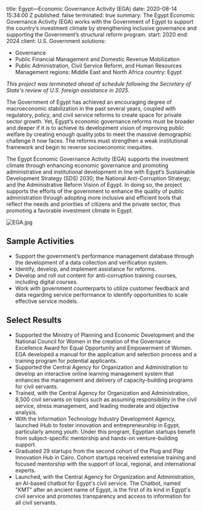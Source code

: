 
title: Egypt—Economic Governance Activity (EGA)
date: 2020-08-14 15:34:00 Z
published: false
terminated: true
summary: The Egypt Economic Governance Activity (EGA) works with the Government of
  Egypt to support the country’s investment climate by strengthening inclusive governance
  and supporting the Government’s structural reform program.
start: 2020
end: 2024
client: U.S. Government
solutions:
- Governance
- Public Financial Management and Domestic Revenue Mobilization
- Public Administration, Civil Service Reform, and Human Resources Management
regions: Middle East and North Africa
country: Egypt

<aside><em>This project was terminated ahead of schedule following the Secretary of State's review of U.S. foreign assistance in 2025.</em></aside>

The Government of Egypt has achieved an encouraging degree of macroeconomic stabilization in the past several years, coupled with regulatory, policy, and civil service reforms to create space for private sector growth. Yet, Egypt’s economic governance reforms must be broader and deeper if it is to achieve its development vision of improving public welfare by creating enough quality jobs to meet the massive demographic challenge it now faces. The reforms must strengthen a weak institutional framework and begin to reverse socioeconomic inequities.

The Egypt Economic Governance Activity (EGA) supports the investment climate through enhancing economic governance and promoting administrative and institutional development in line with Egypt’s Sustainable Development Strategy (SDS) 2030; the National Anti-Corruption Strategy; and the Administrative Reform Vision of Egypt. In doing so, the project supports the efforts of the government to enhance the quality of public administration through adopting more inclusive and efficient tools that reflect the needs and priorities of citizens and the private sector, thus promoting a favorable investment climate in Egypt.

![EGA.jpg](/uploads/EGA.jpg)

## Sample Activities

* Support the government’s performance management database through the development of a data collection and verification system.
* Identify, develop, and implement assistance for reforms.
* Develop and roll out content for anti-corruption training courses, including digital courses.
*  Work with government counterparts to utilize customer feedback and data regarding service performance to identify opportunities to scale effective service models.

## Select Results

* Supported the Ministry of Planning and Economic Development and the National Council for Women in the creation of the Governance Excellence Award for Equal Opportunity and Empowerment of Women. EGA developed a manual for the application and selection process and a training program for potential applicants.
* Supported the Central Agency for Organization and Administration to develop an interactive online learning management system that enhances the management and delivery of capacity-building programs for civil servants.
* Trained, with the Central Agency for Organization and Administration, 8,500 civil servants on topics such as assuming responsibility in the civil service, stress management, and leading moderate and objective analysis.
* With the Information Technology Industry Development Agency, launched iHub to foster innovation and entrepreneurship in Egypt, particularly among youth. Under this program, Egyptian startups benefit from subject-specific mentorship and hands-on venture-building support.
* Graduated 29 startups from the second cohort of the Plug and Play Innovation Hub in Cairo. Cohort startups received extensive training and focused mentorship with the support of local, regional, and international experts.
* Launched, with the Central Agency for Organization and Administration, an AI-based chatbot for Egypt's civil service. The Chatbot, named "KMT" after an ancient name of Egypt, is the first of its kind in Egypt's civil service and promotes transparency and access to information for all civil servants.
